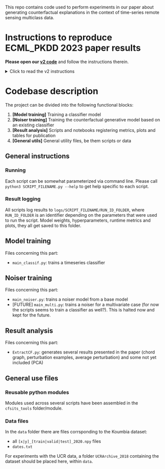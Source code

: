 This repo contains code used to perform experiments in our paper about generating counterfactual explanations in the context of time-series remote sensing multiclass data.

# Instructions to reproduce ECML_PKDD 2023 paper results
**Please open our [v2 code](https://github.com/tanodino/CF_SITS/releases/tag/v2)** and follow the instructions therein.
<details><summary>Click to read the v2 instructions</summary><quote>

1. **Set up virtual environment**:
`conda env create -f environment.yml && conda activate cf-env`
2. **Produce CFE4SITS results**:
`python ExtractCF.py --do-plots`
3. **Produce NG results**:  _Disclaimer: takes several hours to complete._
`python competitor_NG.py pred --use-cam && python competitor_NG.py results --use-cam`
4. **Produce k-NNC results**:
`python competitor_knn.py train && python competitor_knn.py pred && python competitor_knn.py results`
5.**To generate comparative plots**
`python selected_plots.py`

All plots get saved in the folder `img`. A metrics summary is logged both to the standard output and to a text file in `logs`.
</quote></details>

# Codebase description
The project can be divided into the following functional blocks:
1. **[Model training]** Training a classifier model
2. **[Noiser training]** Training the counterfactual generative model based on an existing classifier
3. **[Result analysis]** Scripts and notebooks registering metrics, plots and tables for publication
4. **[General utils]** General utility files, be them scripts or data
## General instructions
### Running
 Each script can be somewhat parameterized via command line. Please call `python3 SCRIPT_FILENAME.py --help` to get help specific to each script.
### Result logging
All scripts log results to `logs/SCRIPT_FILENAME/RUN_ID_FOLDER`, where `RUN_ID_FOLDER` is an identifier depending on the parameters that were used to run the script. Model weights, hyperparameters, runtime metrics and plots, they all get saved to this folder.
## Model training
Files concerning this part:
- `main_classif.py`: trains a timeseries classifier

## Noiser training
Files concerning this part:
- `main_noiser.py`: trains a noiser model from a base model
-  [FUTURE] `main_multi.py`: trains a noiser for a multivariate case (for now the scripts seems to train a classifier as well?). This is halted now and kept for the future.

## Result analysis
Files concerning this part:
- `ExtractCF.py`: generates several results presented in the paper (chord graph, perturbation examples, average perturbation) and some not yet included (PCA)

## General use files
### Reusable python modules
Modules used across several scripts have been assembled in the `cfsits_tools` folder/module.
<!-- - `model.py` contains declaration of different models used by other scripts -->

### Data files
In the `data` folder there are files corrsponding to the Koumbia dataset:
- all `[x|y]_[train|valid|test]_2020.npy` files
- `dates.txt`

For experiments with the UCR data, a folder `UCRArchive_2018` containing the dataset should be placed here, within `data`.